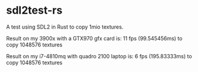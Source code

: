 # sdl2test-rs
A test using SDL2 in Rust to copy 1mio textures.

Result on my 3900x with a GTX970 gfx card is:
11 fps (99.545456ms) to copy 1048576 textures

Result on my i7-4810mq with quadro 2100 laptop is:
6 fps (195.83333ms) to copy 1048576 textures


